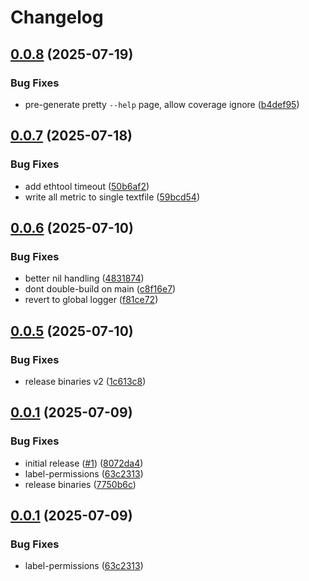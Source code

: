 # Changelog

## [0.0.8](https://github.com/newrushbolt/go-ethtool-exporter/compare/v0.0.7...v0.0.8) (2025-07-19)


### Bug Fixes

* pre-generate pretty `--help` page, allow coverage ignore ([b4def95](https://github.com/newrushbolt/go-ethtool-exporter/commit/b4def955ef5a3089f9191be756962114b8406bd8))

## [0.0.7](https://github.com/newrushbolt/go-ethtool-exporter/compare/v0.0.6...v0.0.7) (2025-07-18)


### Bug Fixes

* add ethtool timeout ([50b6af2](https://github.com/newrushbolt/go-ethtool-exporter/commit/50b6af28f4e1e5e3ea96798bdf0f077c66758fd6))
* write all metric to single textfile ([59bcd54](https://github.com/newrushbolt/go-ethtool-exporter/commit/59bcd548c117ecba6050496809452ec95bdf3dd3))

## [0.0.6](https://github.com/newrushbolt/go-ethtool-exporter/compare/v0.0.5...v0.0.6) (2025-07-10)


### Bug Fixes

* better nil handling ([4831874](https://github.com/newrushbolt/go-ethtool-exporter/commit/4831874d5d34490cee24f1b9bf334a21c9be4af2))
* dont double-build on main ([c8f16e7](https://github.com/newrushbolt/go-ethtool-exporter/commit/c8f16e7d554bd205bd7f1fa36fdfc8986d642a98))
* revert to global logger ([f81ce72](https://github.com/newrushbolt/go-ethtool-exporter/commit/f81ce721577129071dbfad024aa12448db5a95c0))

## [0.0.5](https://github.com/newrushbolt/go-ethtool-exporter/compare/v0.0.1...v0.0.5) (2025-07-10)


### Bug Fixes

* release binaries v2 ([1c613c8](https://github.com/newrushbolt/go-ethtool-exporter/commit/1c613c8b57ee373d65d31430570f44cbaaf18e2a))

## [0.0.1](https://github.com/newrushbolt/go-ethtool-exporter/compare/v0.0.1...v0.0.1) (2025-07-09)


### Bug Fixes

* initial release ([#1](https://github.com/newrushbolt/go-ethtool-exporter/issues/1)) ([8072da4](https://github.com/newrushbolt/go-ethtool-exporter/commit/8072da497dacc3deb4e93f2fba315a768133e8b3))
* label-permissions ([63c2313](https://github.com/newrushbolt/go-ethtool-exporter/commit/63c2313dedce4bfcdbe580d39aca8966527f43d0))
* release binaries ([7750b6c](https://github.com/newrushbolt/go-ethtool-exporter/commit/7750b6cf4f52caf81863eda7fae7b9549b2e4309))

## [0.0.1](https://github.com/newrushbolt/go-ethtool-exporter/compare/v0.0.1...v0.0.1) (2025-07-09)


### Bug Fixes

* label-permissions ([63c2313](https://github.com/newrushbolt/go-ethtool-exporter/commit/63c2313dedce4bfcdbe580d39aca8966527f43d0))
